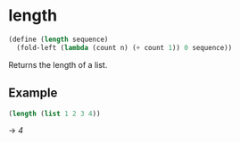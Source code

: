 # length
```scheme
(define (length sequence)
  (fold-left (lambda (count n) (+ count 1)) 0 sequence))
```
Returns the length of a list.

## Example
```scheme
(length (list 1 2 3 4))
```
-> *4*
